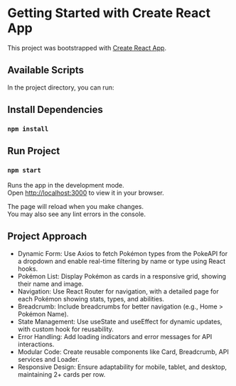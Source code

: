 # Getting Started with Create React App

This project was bootstrapped with [Create React App](https://github.com/facebook/create-react-app).

## Available Scripts

In the project directory, you can run:

## Install Dependencies
### `npm install`

## Run Project
### `npm start`

Runs the app in the development mode.\
Open [http://localhost:3000](http://localhost:3000) to view it in your browser.

The page will reload when you make changes.\
You may also see any lint errors in the console.

## Project Approach

- Dynamic Form: Use Axios to fetch Pokémon types from the PokeAPI for a dropdown and enable real-time filtering by name or type using React hooks.
- Pokémon List: Display Pokémon as cards in a responsive grid, showing their name and image.
- Navigation: Use React Router for navigation, with a detailed page for each Pokémon showing stats, types, and abilities.
- Breadcrumb: Include breadcrumbs for better navigation (e.g., Home > Pokémon Name).
- State Management: Use useState and useEffect for dynamic updates, with custom hook for reusability.
- Error Handling: Add loading indicators and error messages for API interactions.
- Modular Code: Create reusable components like Card, Breadcrumb, API services and Loader.
- Responsive Design: Ensure adaptability for mobile, tablet, and desktop, maintaining 2+ cards per row.

